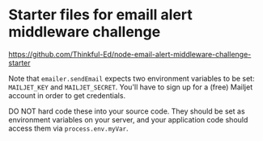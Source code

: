Starter files for emaill alert middleware challenge
===================================================

https://github.com/Thinkful-Ed/node-email-alert-middleware-challenge-starter


Note that `emailer.sendEmail` expects two environment variables to be set:
`MAILJET_KEY` and `MAILJET_SECRET`. You'll have to sign up for a (free) Mailjet account in order to get credentials.

DO NOT hard code these into your source code. They should be set as environment variables on your server, and your application code should access them via `process.env.myVar`.